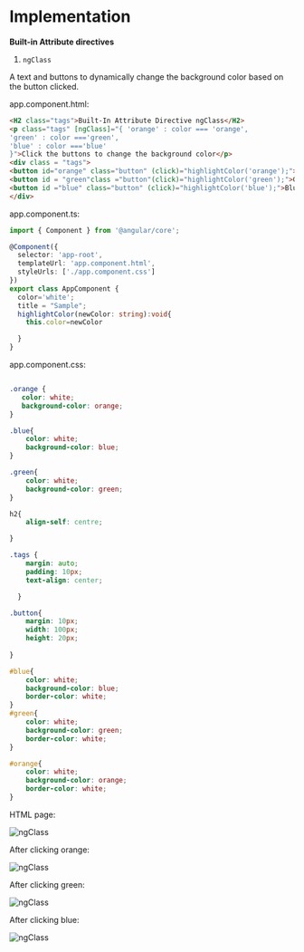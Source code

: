 # Implementation

**Built-in Attribute directives**

1. `ngClass`

A text and buttons to dynamically change the background color based on the button clicked.

app.component.html:

```html
<H2 class="tags">Built-In Attribute Directive ngClass</H2>
<p class="tags" [ngClass]="{ 'orange' : color === 'orange',
'green' : color ==='green',
'blue' : color ==='blue'
}">Click the buttons to change the background color</p>
<div class = "tags">
<button id="orange" class="button" (click)="highlightColor('orange');">Orange</button>
<button id = "green"class ="button"(click)="highlightColor('green');">Green</button>
<button id ="blue" class="button" (click)="highlightColor('blue');">Blue</button>
</div>
```

app.component.ts:

```ts
import { Component } from '@angular/core';

@Component({
  selector: 'app-root',
  templateUrl: 'app.component.html',
  styleUrls: ['./app.component.css']
})
export class AppComponent {
  color='white';
  title = "Sample";
  highlightColor(newColor: string):void{
    this.color=newColor

  }
}
```

app.component.css:

```css

.orange {
   color: white;
   background-color: orange;
}

.blue{
    color: white;
    background-color: blue;
}

.green{
    color: white;
    background-color: green;
}

h2{
    align-self: centre;

}

.tags {
    margin: auto;
    padding: 10px;
    text-align: center;

  }

.button{
    margin: 10px;
    width: 100px;
    height: 20px;
    
}

#blue{
    color: white;
    background-color: blue;
    border-color: white;
}
#green{
    color: white;
    background-color: green;
    border-color: white;
}

#orange{
    color: white;
    background-color: orange;
    border-color: white;
}
```

HTML page:

![ngClass](/modules_new/resources/ngClass1.png)

After clicking orange:

![ngClass](/modules_new/resources/ngClass2.png)

After clicking green:

![ngClass](/modules_new/resources/ngClass3.png)

After clicking blue:

![ngClass](/modules_new/resources/ngClass4.png)




